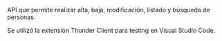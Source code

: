 API que permite realizar alta, baja, modificación, listado y búsqueda de personas.

Se utilizó la extensión Thunder Client para testing en Visual Studio Code.
